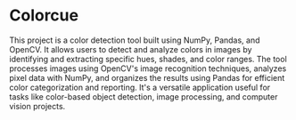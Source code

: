 # Colorcue
 This project is a color detection tool built using NumPy, Pandas, and OpenCV. It allows users to detect and analyze colors in images by identifying and extracting specific hues, shades, and color ranges. The tool processes images using OpenCV's image recognition techniques, analyzes pixel data with NumPy, and organizes the results using Pandas for efficient color categorization and reporting. It's a versatile application useful for tasks like color-based object detection, image processing, and computer vision projects.
